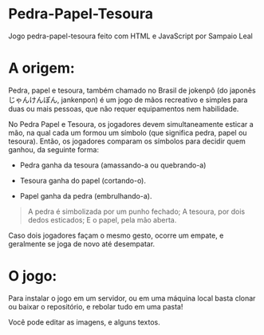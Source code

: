 # Pedra-Papel-Tesoura
Jogo pedra-papel-tesoura feito com HTML e JavaScript por Sampaio Leal


# A origem:
Pedra, papel e tesoura, também chamado no Brasil de jokenpô (do japonês じゃんけんぽん, jankenpon) é um jogo de mãos recreativo e simples para duas ou mais pessoas, que não requer equipamentos nem habilidade.

No Pedra Papel e Tesoura, os jogadores devem simultaneamente esticar a mão, na qual cada um formou um símbolo (que significa pedra, papel ou tesoura). Então, os jogadores comparam os símbolos para decidir quem ganhou, da seguinte forma:

- Pedra ganha da tesoura (amassando-a ou quebrando-a)

- Tesoura ganha do papel (cortando-o).

- Papel ganha da pedra (embrulhando-a).

> A pedra é simbolizada por um punho fechado;
> A tesoura, por dois dedos esticados; 
> E o papel, pela mão aberta.

Caso dois jogadores façam o mesmo gesto, ocorre um empate, e geralmente se joga de novo até desempatar.

# O jogo:

Para instalar o jogo em um servidor, ou em uma máquina local basta clonar ou baixar o repositório, e rebolar tudo em uma pasta! 

Você pode editar as imagens, e alguns textos.